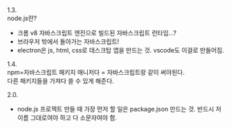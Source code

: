 1.3.  
node.js란?  
- 크롬 v8 자바스크립트 엔진으로 빌드된 자바스크립트 런타임...?  
- 브라우저 밖에서 돌아가는 자바스크립트!  
- electron은 js, html, css로 데스크탑 앱을 만드는 것. vscode도 이걸로 만들어짐.  

1.4.  
npm=자바스크립트 패키지 매니저다 = 자바스크립트랑 같이 써야된다.  
다른 패키지들을 가져다 쓸 수 있게 해준다.  

2.0.  
- node.js 프로젝트 만들 때 가장 먼저 할 일은 package.json 만드는 것. 반드시 저 이름 그대로여야 하고 다 소문자여야 함. 